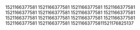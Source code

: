 1521166377581
1521166377581
1521166377581
1521166377581
1521166377581
1521166377581
1521166377581
1521166377581
1521166377581
1521166377581
1521166377581
1521166377581
1521166377581
1521166377581
15211663775811521176825137